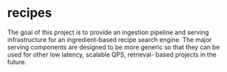 recipes
=======

The goal of this project is to provide an ingestion pipeline and serving infrastructure
for an ingredient-based recipe search engine. The major serving components are designed
to be more generic so that they can be used for other low latency, scalable QPS, retrieval-
based projects in the future.
